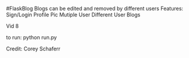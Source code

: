 

#FlaskBlog
Blogs can be edited and removed by different users
Features:
Sign/Login
Profile Pic
Mutiple User
Different User Blogs

Vid 8

to run: python run.py


Credit: Corey Schaferr



